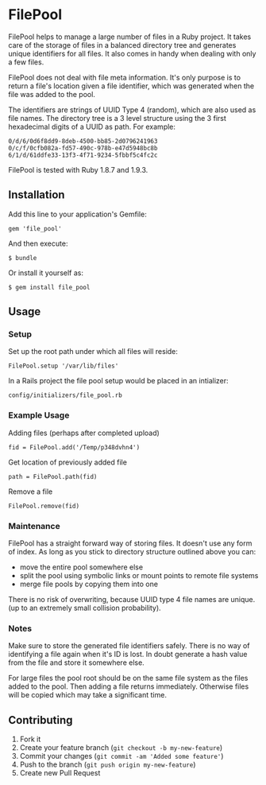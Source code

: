 # FilePool

FilePool helps to manage a large number of files in a Ruby project. It
takes care of the storage of files in a balanced directory tree and
generates unique identifiers for all files. It also comes in handy
when dealing with only a few files.

FilePool does not deal with file meta information. It's only purpose
is to return a file's location given a file identifier, which was
generated when the file was added to the pool.

The identifiers are strings of UUID Type 4 (random), which are also
used as file names. The directory tree is a 3 level structure using
the 3 first hexadecimal digits of a UUID as path. For example:

    0/d/6/0d6f8dd9-8deb-4500-bb85-2d0796241963
    0/c/f/0cfb082a-fd57-490c-978b-e47d5948bc8b
    6/1/d/61ddfe33-13f3-4f71-9234-5fbbf5c4fc2c

FilePool is tested with Ruby 1.8.7 and 1.9.3.

## Installation

Add this line to your application's Gemfile:

    gem 'file_pool'

And then execute:

    $ bundle

Or install it yourself as:

    $ gem install file_pool

## Usage

### Setup

Set up the root path under which all files will reside:

    FilePool.setup '/var/lib/files'

In a Rails project the file pool setup would be placed in an intializer:

    config/initializers/file_pool.rb

### Example Usage

Adding files (perhaps after completed upload)

    fid = FilePool.add('/Temp/p348dvhn4')

Get location of previously added file

    path = FilePool.path(fid)

Remove a file

    FilePool.remove(fid)

### Maintenance

FilePool has a straight forward way of storing files. It doesn't use
any form of index. As long as you stick to directory structure
outlined above you can:

* move the entire pool somewhere else
* split the pool using symbolic links or mount points to remote file systems
* merge file pools by copying them into one

There is no risk of overwriting, because UUID type 4 file names are
unique. (up to an extremely small collision probability).

### Notes

Make sure to store the generated file identifiers safely. There is no
way of identifying a file again when it's ID is lost. In doubt generate a hash
value from the file and store it somewhere else.

For large files the pool root should be on the same file system as the files
added to the pool. Then adding a file returns immediately. Otherwise
files will be copied which may take a significant time.

## Contributing

1. Fork it
2. Create your feature branch (`git checkout -b my-new-feature`)
3. Commit your changes (`git commit -am 'Added some feature'`)
4. Push to the branch (`git push origin my-new-feature`)
5. Create new Pull Request
